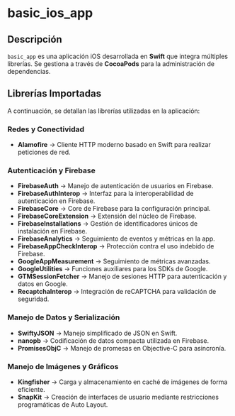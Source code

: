 # basic_ios_app

## Descripción
`basic_app` es una aplicación iOS desarrollada en **Swift** que integra múltiples librerías. Se gestiona a través de **CocoaPods** para la administración de dependencias.

## Librerías Importadas
A continuación, se detallan las librerías utilizadas en la aplicación:

### **Redes y Conectividad**
- **Alamofire** → Cliente HTTP moderno basado en Swift para realizar peticiones de red.

### **Autenticación y Firebase**
- **FirebaseAuth** → Manejo de autenticación de usuarios en Firebase.
- **FirebaseAuthInterop** → Interfaz para la interoperabilidad de autenticación en Firebase.
- **FirebaseCore** → Core de Firebase para la configuración principal.
- **FirebaseCoreExtension** → Extensión del núcleo de Firebase.
- **FirebaseInstallations** → Gestión de identificadores únicos de instalación en Firebase.
- **FirebaseAnalytics** → Seguimiento de eventos y métricas en la app.
- **FirebaseAppCheckInterop** → Protección contra el uso indebido de Firebase.
- **GoogleAppMeasurement** → Seguimiento de métricas avanzadas.
- **GoogleUtilities** → Funciones auxiliares para los SDKs de Google.
- **GTMSessionFetcher** → Manejo de sesiones HTTP para autenticación y datos en Google.
- **RecaptchaInterop** → Integración de reCAPTCHA para validación de seguridad.

### **Manejo de Datos y Serialización**
- **SwiftyJSON** → Manejo simplificado de JSON en Swift.
- **nanopb** → Codificación de datos compacta utilizada en Firebase.
- **PromisesObjC** → Manejo de promesas en Objective-C para asincronía.

### **Manejo de Imágenes y Gráficos**
- **Kingfisher** → Carga y almacenamiento en caché de imágenes de forma eficiente.
- **SnapKit** → Creación de interfaces de usuario mediante restricciones programáticas de Auto Layout.
